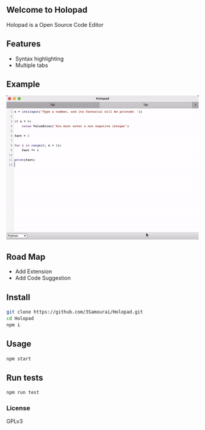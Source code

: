 
## Welcome to Holopad
Holopad is a Open Source Code Editor

## Features 

* Syntax highlighting
* Multiple tabs

## Example
![Demo Holopad](https://raw.githubusercontent.com/3Samourai/Holopad/main/src/HolopadGif.gif)

## Road Map

* Add Extension
* Add Code Suggestion

## Install

```sh
git clone https://github.com/3Samourai/Holopad.git
cd Holopad
npm i 
```

## Usage

```sh
npm start
```

## Run tests

```sh
npm run test
```
### License 

GPLv3
